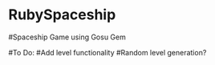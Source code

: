 # RubySpaceship
#Spaceship Game using Gosu Gem

#To Do:
  #Add level functionality
  #Random level generation?
